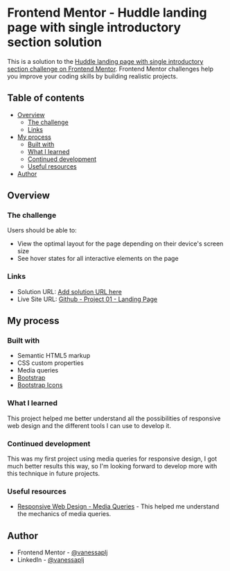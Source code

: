# Frontend Mentor - Huddle landing page with single introductory section solution

This is a solution to the [Huddle landing page with single introductory section challenge on Frontend Mentor](https://www.frontendmentor.io/challenges/huddle-landing-page-with-a-single-introductory-section-B_2Wvxgi0). Frontend Mentor challenges help you improve your coding skills by building realistic projects. 

## Table of contents

- [Overview](#overview)
  - [The challenge](#the-challenge)
  - [Links](#links)
- [My process](#my-process)
  - [Built with](#built-with)
  - [What I learned](#what-i-learned)
  - [Continued development](#continued-development)
  - [Useful resources](#useful-resources)
- [Author](#author)

## Overview

### The challenge

Users should be able to:

- View the optimal layout for the page depending on their device's screen size
- See hover states for all interactive elements on the page

### Links

- Solution URL: [Add solution URL here](https://your-solution-url.com)
- Live Site URL: [Github - Project 01 - Landing Page](https://vanessaplj.github.io/project-01-landing-page/)

## My process

### Built with

- Semantic HTML5 markup
- CSS custom properties
- Media queries
- [Bootstrap](https://getbootstrap.com/)
- [Bootstrap Icons](https://icons.getbootstrap.com/)

### What I learned

This project helped me better understand all the possibilities of responsive web design and the different tools I can use to develop it.

### Continued development

This was my first project using media queries for responsive design, I got much better results this way, so I'm looking forward to develop more with this technique in future projects.

### Useful resources

- [Responsive Web Design - Media Queries](https://www.w3schools.com/css/css_rwd_mediaqueries.asp) - This helped me understand the mechanics of media queries.

## Author

- Frontend Mentor - [@vanessaplj](https://www.frontendmentor.io/profile/vanessaplj)
- LinkedIn - [@vanessaplj](https://www.linkedin.com/in/vanessaplj/)
